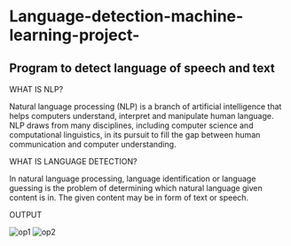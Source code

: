 # Language-detection-machine-learning-project-

## Program to detect language of speech and text


WHAT IS NLP?             

Natural language processing (NLP) is a branch of artificial intelligence that helps computers understand, interpret and manipulate human language. NLP draws from many disciplines, including computer science and computational linguistics, in its pursuit to fill the gap between human communication and computer understanding.

WHAT IS LANGUAGE DETECTION?


In natural language processing, language identification or language guessing is the problem of determining which natural language given content is in. The given content may be in form of text or speech.


OUTPUT 

![op1](https://user-images.githubusercontent.com/44157141/54486689-b4214000-48b1-11e9-9744-9936164474d9.JPG)
![op2](https://user-images.githubusercontent.com/44157141/54486690-b5526d00-48b1-11e9-9f14-217e22040b97.JPG)


